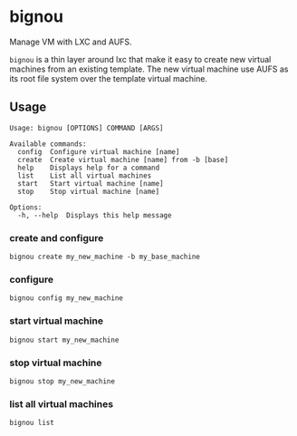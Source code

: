 bignou
======

Manage VM with LXC and AUFS.

`bignou` is a thin layer around lxc that make it easy to create
    new virtual machines from an existing template. The new virtual
    machine use AUFS as its root file system over the template virtual
    machine.

## Usage

```
Usage: bignou [OPTIONS] COMMAND [ARGS]

Available commands:
  config  Configure virtual machine [name]
  create  Create virtual machine [name] from -b [base]
  help    Displays help for a command
  list    List all virtual machines
  start   Start virtual machine [name]
  stop    Stop virtual machine [name]

Options:
  -h, --help  Displays this help message
```

### create and configure

```
bignou create my_new_machine -b my_base_machine
```

### configure

```
bignou config my_new_machine
```

### start virtual machine

```
bignou start my_new_machine
```

### stop virtual machine

```
bignou stop my_new_machine
```

### list all virtual machines

```
bignou list
```
